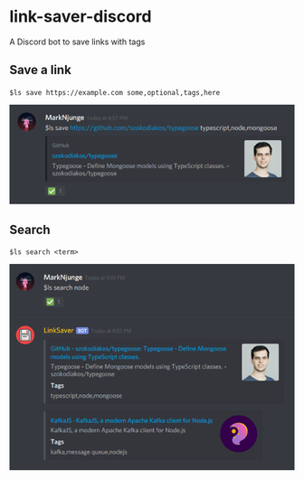 # link-saver-discord

A Discord bot to save links with tags

## Save a link

`$ls save https://example.com some,optional,tags,here`

![](/art/save.png)

## Search

`$ls search <term>`

![](/art/search.png)
